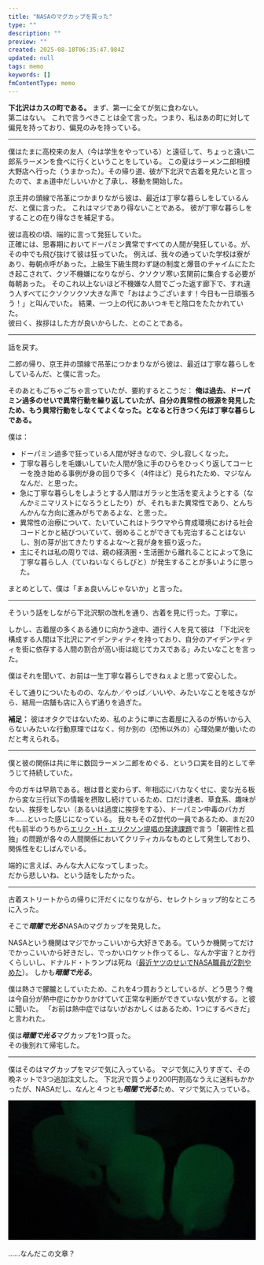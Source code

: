 ```yaml
---
title: "NASAのマグカップを買った"
type: ""
description: ""
preview: ""
created: 2025-08-18T06:35:47.984Z
updated: null
tags: memo
keywords: []
fmContentType: memo
---
```

**下北沢はカスの町である。**
まず、第一に全てが気に食わない。  
第二はない。
これで言うべきことは全て言った。つまり、私はあの町に対して偏見を持っており、偏見のみを持っている。

---

僕はたまに高校来の友人（今は学生をやっている）と遠征して、ちょっと遠い二郎系ラーメンを食べに行くということをしている。
この夏はラーメン二郎相模大野店へ行った（うまかった）。その帰り道、彼が下北沢で古着を見たいと言ったので、まぁ道中だしいいかと了承し、移動を開始した。

京王井の頭線で吊革につかまりながら彼は、最近は丁寧な暮らしをしているんだ、と僕に言った。
これはマジであり得ないことである。
彼が丁寧な暮らしをすることの在り得なさを補足する。

彼は高校の頃、端的に言って発狂していた。  
正確には、思春期においてドーパミン異常ですべての人間が発狂している。が、その中でも飛び抜けて彼は狂っていた。
例えば、我々の通っていた学校は寮があり、毎朝点呼があった。上級生下級生問わず謎の制度と爆音のチャイムにたたき起こされて、クソ不機嫌になりながら、クソクソ寒い玄関前に集合する必要が毎朝あった。
そのこれ以上ないほど不機嫌な人間でごった返す廊下で、すれ違う人すべてにクソクソクソ大きな声で「おはようございます！今日も一日頑張ろう！」と叫んでいた。
結果、一つ上の代にあいつキモと陰口をたたかれていた。  
彼曰く、挨拶はした方が良いからした、とのことである。

---

話を戻す。

二郎の帰り、京王井の頭線で吊革につかまりながら彼は、最近は丁寧な暮らしをしているんだ、と僕に言った。

そのあともごちゃごちゃ言っていたが、要約するとこうだ：
**俺は過去、ドーパミン過多のせいで異常行動を繰り返していたが、自分の異常性の根源を発見したため、もう異常行動をしなくてよくなった。となると行きつく先は丁寧な暮らしである。**

僕は：
- ドーパミン過多で狂っている人間が好きなので、少し寂しくなった。
- 丁寧な暮らしを毛嫌いしていた人間が急に手のひらをひっくり返してコーヒーを挽き始める事例が身の回りで多く（4件ほど）見られたため、マジなんなんだ、と思った。
- 急に丁寧な暮らしをしようとする人間はガラッと生活を変えようとする（なんかミニマリストになろうとしたり）が、それもまた異常性であり、とんちんかんな方向に進みがちであるよな、と思った。
- 異常性の治療について、たいていこれはトラウマやら育成環境における社会コードとかと結びついていて、弱めることができても完治することはないし、別の芽が出てきたりするよな～と我が身を振り返った。
- 主にそれは私の周りでは、親の経済圏・生活圏から離れることによって急に丁寧な暮らし人（ていねいなくらしびと）が発生することが多いように思った。

まとめとして、僕は「まぁ良いんじゃないか」と言った。

---

そういう話をしながら下北沢駅の改札を通り、古着を見に行った。丁寧に。

しかし、古着屋の多くある通りに向かう途中、道行く人を見て彼は
「下北沢を構成する人間は下北沢にアイデンティティを持っており、自分のアイデンティティを街に依存する人間の割合が高い街は総じてカスである」みたいなことを言った。

僕はそれを聞いて、お前は一生丁寧な暮らしできねぇよと思って安心した。

そして通りについたものの、なんか／やっぱ／いいや、みたいなことを呟きながら、結局一店舗も店に入らず通りを過ぎた。

**補足：** 彼はオタクではないため、私のように単に古着屋に入るのが怖いから入らないみたいな行動原理ではなく、何か別の（恐怖以外の）心理効果が働いたのだと考えられる。

---

僕と彼の関係は共に年に数回ラーメン二郎をめぐる、という口実を目的として辛うじて持続していた。

今のガキは早熟である。根は昔と変わらず、年相応にバカなくせに、変な光る板から変な三行以下の情報を摂取し続けているため、口だけ達者、草食系、趣味がない、挨拶をしない（あるいは過度に挨拶をする）、ドーパミン中毒のバカガキ……といった感じになっている。
我々もそのZ世代の一員であるため、まだ20代も前半のうちから[エリク・H・エリクソン提唱の発達課題](https://web.cortland.edu/andersmd/ERIK/sum.HTML)で言う「親密性と孤独」の問題が各々の人間関係においてクリティカルなものとして発生しており、関係性をむしばんでいる。

端的に言えば、みんな大人になってしまった。  
だから悲しいね、という話をしたかった。

---

古着ストリートからの帰りに汗だくになりながら、セレクトショップ的なところに入った。

そこで***暗闇で光る***NASAのマグカップを発見した。

NASAという機関はマジでかっこいいから大好きである。ていうか機関ってだけでかっこいいから好きだし、でっかいロケット作ってるし、なんか宇宙？とか行くらしいし、ドナルド・トランプは死ね（[最近ヤツのせいでNASA職員が2割やめた](https://www3.nhk.or.jp/news/html/20250728/k10014876611000.html)）。
しかも***暗闇で光る***。

僕は熱さで朦朧としていたため、これを4つ買おうとしているが、どう思う？俺は今自分が熱中症にかかりかけていて正常な判断ができていない気がする。と彼に聞いた。
「お前は熱中症ではないがおかしくはあるため、1つにするべきだ」と言われた。

僕は***暗闇で光る***マグカップを1つ買った。  
その後別れて帰宅した。

---

僕はそのはマグカップをマジで気に入っている。
マジで気に入りすぎて、その晩ネットで3つ追加注文した。
下北沢で買うより200円割高なうえに送料もかかったが、NASAだし、なんと４つとも***暗闇で光る***ため、マジで気に入っている。

![nasaのマグカップ](../assets/images/nasaのマグカップ.jpg)





……なんだこの文章？